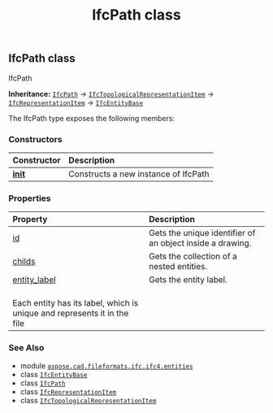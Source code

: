 ﻿---
title: IfcPath class
second_title: Aspose.CAD for Python via .NET API References
description: 
type: docs
weight: 4070
url: /python-net/aspose.cad.fileformats.ifc.ifc4.entities/ifcpath/
is_root: false
---

## IfcPath class

IfcPath



**Inheritance:** [`IfcPath`](/cad/python-net/aspose.cad.fileformats.ifc.ifc4.entities/ifcpath) → 
[`IfcTopologicalRepresentationItem`](/cad/python-net/aspose.cad.fileformats.ifc.ifc4.entities/ifctopologicalrepresentationitem) → 
[`IfcRepresentationItem`](/cad/python-net/aspose.cad.fileformats.ifc.ifc4.entities/ifcrepresentationitem) → 
[`IfcEntityBase`](/cad/python-net/aspose.cad.fileformats.ifc/ifcentitybase)



The IfcPath type exposes the following members:

### Constructors
| Constructor | Description |
| :- | :- |
| [__init__](/cad/python-net/aspose.cad.fileformats.ifc.ifc4.entities/ifcpath/__init__/#) | Constructs a new instance of IfcPath |


### Properties
| Property | Description |
| :- | :- |
| [id](/cad/python-net/aspose.cad.fileformats.ifc.ifc4.entities/ifcpath/id) | Gets the unique identifier of an object inside a drawing. |
| [childs](/cad/python-net/aspose.cad.fileformats.ifc.ifc4.entities/ifcpath/childs) | Gets the collection of a nested entities. |
| [entity_label](/cad/python-net/aspose.cad.fileformats.ifc.ifc4.entities/ifcpath/entity_label) | Gets the entity label.<br/>Each entity has its label, which is unique and represents it in the file |



### See Also
* module [`aspose.cad.fileformats.ifc.ifc4.entities`](..)
* class [`IfcEntityBase`](/cad/python-net/aspose.cad.fileformats.ifc/ifcentitybase)
* class [`IfcPath`](/cad/python-net/aspose.cad.fileformats.ifc.ifc4.entities/ifcpath)
* class [`IfcRepresentationItem`](/cad/python-net/aspose.cad.fileformats.ifc.ifc4.entities/ifcrepresentationitem)
* class [`IfcTopologicalRepresentationItem`](/cad/python-net/aspose.cad.fileformats.ifc.ifc4.entities/ifctopologicalrepresentationitem)
